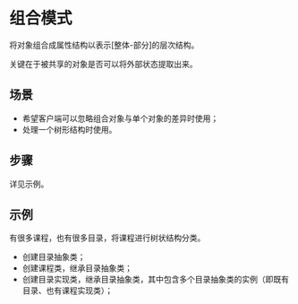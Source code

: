 # 组合模式

将对象组合成属性结构以表示[整体-部分]的层次结构。

关键在于被共享的对象是否可以将外部状态提取出来。

## 场景
- 希望客户端可以忽略组合对象与单个对象的差异时使用；
- 处理一个树形结构时使用。

## 步骤
详见示例。

## 示例
有很多课程，也有很多目录，将课程进行树状结构分类。
- 创建目录抽象类；
- 创建课程类，继承目录抽象类；
- 创建目录实现类，继承目录抽象类，其中包含多个目录抽象类的实例（即既有目录、也有课程实现类）；